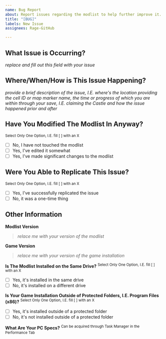 ```yaml
---
name: Bug Report
about: Report issues regarding the modlist to help further improve it.
title: "[BUG]"
labels: New Issue
assignees: Rage-GitHub

---
```


## What Issue is Occurring?
*replace and fill out this field with your issue*

## Where/When/How is This Issue Happening?
*provide a brief description of the issue, I.E. where's the location providing the cell ID or map marker name, the time or progress of which you are within through your save, I.E. claiming the Castle and how the issue happened prior and after*

## Have You Modified The Modlist In Anyway?
<sup>Select Only One Option, I.E. fill [ ] with an X</sup>
- [ ] No, I have not touched the modlist
- [ ] Yes, I've edited it somewhat
- [ ] Yes, I've made significant changes to the modlist

## Were You Able to Replicate This Issue?
<sup>Select Only One Option, I.E. fill [ ] with an X</sup>
- [ ] Yes, I've successfully replicated the issue
- [ ] No, it was a one-time thing

## Other Information
**Modlist Version**
> *relace me with your version of the modlist*

**Game Version**
> *relace me with your version of the game installation*

**Is The Modlist Installed on the Same Drive?**
<sup>Select Only One Option, I.E. fill [ ] with an X</sup>
- [ ] Yes, it's installed in the same drive
- [ ] No, it's installed on a different drive

**Is Your Game Installation Outside of Protected Folders, I.E. Program Files (x86)?**
<sup>Select Only One Option, I.E. fill [ ] with an X</sup>
- [ ] Yes, it's installed outside of a protected folder
- [ ] No, it's not installed outside of a protected folder

**What Are Your PC Specs?**
<sup>Can be acquired through Task Manager in the Performance Tab</sup>
